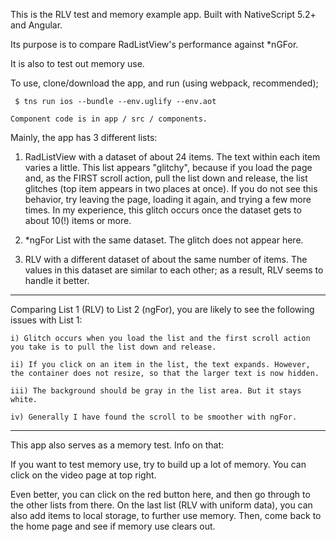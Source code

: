  This is the RLV test and memory example app. Built with NativeScript 5.2+ and Angular.
 
 Its purpose is to compare RadListView's performance against *nGFor.
 
 It is also to test out memory use.
 
 To use, clone/download the app, and run (using webpack, recommended);
 
     $ tns run ios --bundle --env.uglify --env.aot
 
    Component code is in app / src / components.
 
 Mainly, the app has 3 different lists:
 
 1) RadListView with a dataset of about 24 items. The text within each item varies a little. This list appears "glitchy", because if you load the page and, as the FIRST scroll action, pull the list down and release, the list glitches (top item appears in two places at once). If you do not see this behavior, try leaving the page, loading it again, and trying a few more times. In my experience, this glitch occurs once the dataset gets to about 10(!) items or more.
 
 2) *ngFor List with the same dataset. The glitch does not appear here.
 
 3) RLV with a different dataset of about the same number of items. The values in this dataset are similar to each other; as a result, RLV seems to handle it better.
 ****
 Comparing List 1 (RLV) to List 2 (ngFor), you are likely to see the following issues with List 1:
 
    i) Glitch occurs when you load the list and the first scroll action you take is to pull the list down and release.
 
    ii) If you click on an item in the list, the text expands. However, the container does not resize, so that the larger text is now hidden.
 
    iii) The background should be gray in the list area. But it stays white.
 
    iv) Generally I have found the scroll to be smoother with ngFor.
****
 This app also serves as a memory test. Info on that:
  
  If you want to test memory use, try to build up a lot of memory. You can click on the video page at top right.
  
  Even better, you can click on the red button here, and then go through to the other lists from there. On the last list (RLV with uniform data), you can also add items to local storage, to further use memory. Then, come back to the home page and see if memory use clears out.
